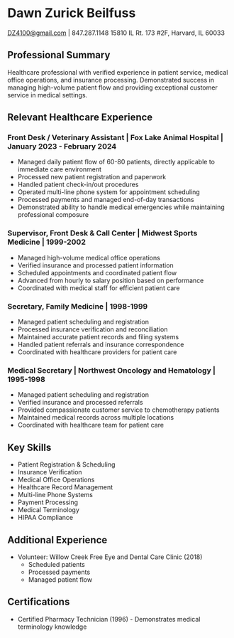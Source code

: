 # Dawn Zurick Beilfuss

DZ4100@gmail.com | 847.287.1148
15810 IL Rt. 173 #2F, Harvard, IL 60033

## Professional Summary
Healthcare professional with verified experience in patient service, medical office operations, and insurance processing. Demonstrated success in managing high-volume patient flow and providing exceptional customer service in medical settings.

## Relevant Healthcare Experience

### Front Desk / Veterinary Assistant | Fox Lake Animal Hospital | January 2023 - February 2024
- Managed daily patient flow of 60-80 patients, directly applicable to immediate care environment
- Processed new patient registration and paperwork
- Handled patient check-in/out procedures
- Operated multi-line phone system for appointment scheduling
- Processed payments and managed end-of-day transactions
- Demonstrated ability to handle medical emergencies while maintaining professional composure

### Supervisor, Front Desk & Call Center | Midwest Sports Medicine | 1999-2002
- Managed high-volume medical office operations
- Verified insurance and processed patient information
- Scheduled appointments and coordinated patient flow
- Advanced from hourly to salary position based on performance
- Coordinated with medical staff for efficient patient care

### Secretary, Family Medicine | 1998-1999
- Managed patient scheduling and registration
- Processed insurance verification and reconciliation
- Maintained accurate patient records and filing systems
- Handled patient referrals and insurance correspondence
- Coordinated with healthcare providers for patient care

### Medical Secretary | Northwest Oncology and Hematology | 1995-1998
- Managed patient scheduling and registration
- Verified insurance and processed referrals
- Provided compassionate customer service to chemotherapy patients
- Maintained medical records across multiple locations
- Coordinated with healthcare team for patient care

## Key Skills
- Patient Registration & Scheduling
- Insurance Verification
- Medical Office Operations
- Healthcare Record Management
- Multi-line Phone Systems
- Payment Processing
- Medical Terminology
- HIPAA Compliance

## Additional Experience
- Volunteer: Willow Creek Free Eye and Dental Care Clinic (2018)
  - Scheduled patients
  - Processed payments
  - Managed patient flow

## Certifications
- Certified Pharmacy Technician (1996) - Demonstrates medical terminology knowledge
